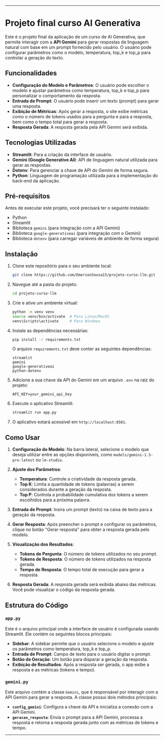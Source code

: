 
---

# Projeto final curso AI Generativa

Este é o projeto final da aplicação de um curso de AI Generativa, que permite interagir com a **API Gemini** para gerar respostas de linguagem natural com base em um prompt fornecido pelo usuário. O usuário pode configurar parâmetros como o modelo, temperatura, top_k e top_p para controlar a geração do texto.

## Funcionalidades

- **Configuração do Modelo e Parâmetros**: O usuário pode escolher o modelo e ajustar parâmetros como temperatura, top_k e top_p para personalizar o comportamento da resposta.
- **Entrada de Prompt**: O usuário pode inserir um texto (prompt) para gerar uma resposta.
- **Exibição de Métricas**: Após gerar a resposta, o site exibe métricas como o número de tokens usados para a pergunta e para a resposta, bem como o tempo total para gerar a resposta.
- **Resposta Gerada**: A resposta gerada pela API Gemini será exibida.

## Tecnologias Utilizadas

- **Streamlit**: Para a criação da interface de usuário.
- **Gemini (Google Generative AI)**: API de linguagem natural utilizada para gerar as respostas.
- **Dotenv**: Para gerenciar a chave de API do Gemini de forma segura.
- **Python**: Linguagem de programação utilizada para a implementação do back-end da aplicação.

## Pré-requisitos
Antes de executar este projeto, você precisará ter o seguinte instalado:

- Python
- Streamlit
- Biblioteca `gemini` (para integração com a API Gemini)
- Biblioteca `google-generativeai` (para integração com o Gemini)
- Biblioteca `dotenv` (para carregar variáveis de ambiente de forma segura)

## Instalação

1. Clone este repositório para o seu ambiente local:

   ```bash
   git clone https://github.com/EmersonSousa15/projeto-curso-llm.git
   ```

2. Navegue até a pasta do projeto:

   ```bash
   cd projeto-curso-llm
   ```

3. Crie e ative um ambiente virtual:

   ```bash
   python -m venv venv
   source venv/bin/activate  # Para Linux/MacOS
   venv\Scripts\activate     # Para Windows
   ```

4. Instale as dependências necessárias:

   ```bash
   pip install -r requirements.txt
   ```

   O arquivo `requirements.txt` deve conter as seguintes dependências:

   ```
   streamlit
   gemini
   google-generativeai
   python-dotenv
   ```

5. Adicione a sua chave da API do Gemini em um arquivo `.env` na raiz do projeto:

   ```
   API_KEY=your_gemini_api_key
   ```

6. Execute o aplicativo Streamlit:

   ```bash
   streamlit run app.py
   ```

7. O aplicativo estará acessível em `http://localhost:8501`.

## Como Usar

1. **Configuração do Modelo**: Na barra lateral, selecione o modelo que deseja utilizar entre as opções disponíveis, como `models/gemini-1.5-pro-latest` ou `lm-studio`.
   
2. **Ajuste dos Parâmetros**:
   - **Temperatura**: Controle a criatividade da resposta gerada.
   - **Top K**: Limita a quantidade de tokens (palavras) a serem considerados durante a geração da resposta.
   - **Top P**: Controla a probabilidade cumulativa dos tokens a serem escolhidos para a próxima palavra.

3. **Entrada de Prompt**: Insira um prompt (texto) na caixa de texto para a geração da resposta.

4. **Gerar Resposta**: Após preencher o prompt e configurar os parâmetros, clique no botão "Gerar resposta" para obter a resposta gerada pelo modelo.

5. **Visualização dos Resultados**:
   - **Tokens de Pergunta**: O número de tokens utilizados no seu prompt.
   - **Tokens de Resposta**: O número de tokens utilizados na resposta gerada.
   - **Tempo de Resposta**: O tempo total de execução para gerar a resposta.

6. **Resposta Gerada**: A resposta gerada será exibida abaixo das métricas. Você pode visualizar o código da resposta gerada.

## Estrutura do Código

### `app.py`

Este é o arquivo principal onde a interface de usuário é configurada usando Streamlit. Ele contém os seguintes blocos principais:

- **Sidebar**: A sidebar permite que o usuário selecione o modelo e ajuste os parâmetros como temperatura, top_k e top_p.
- **Entrada de Prompt**: Campo de texto para o usuário digitar o prompt.
- **Botão de Geração**: Um botão para disparar a geração da resposta.
- **Exibição de Resultados**: Após a resposta ser gerada, o app exibe a resposta e as métricas (tokens e tempo).

### `gemini.py`

Este arquivo contém a classe `Gemini`, que é responsável por interagir com a API Gemini para gerar a resposta. A classe possui dois métodos principais:

- **`config_gemini`**: Configura a chave da API e inicializa a conexão com a API Gemini.
- **`geracao_resposta`**: Envia o prompt para a API Gemini, processa a resposta e retorna a resposta gerada junto com as métricas de tokens e tempo.

---